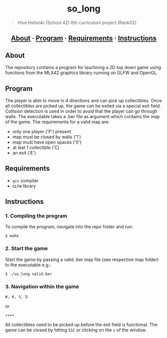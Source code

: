 <h1 align="center">so_long</h1>

> Hive Helsinki (School 42) 6th curriculum project (Rank02)

<h2 align="center">
	<a href="#about">About</a>
	<span> · </span>
	<a href="#program">Program</a>
	<span> · </span>
	<a href="#requirements">Requirements</a>
	<span> · </span>
	<a href="#instructions">Instructions</a>
</h2>

## About
The repository contains a program for lauchning a 2D top down game using functions from the MLX42 graphics library running on GLFW and OpenGL.

## Program
The player is able to move in 4 directions and can pick up collectibles. Once all collectibles are picked up, the game
can be exited via a special exit field. Collision detection is used in order to avoid that the player can go through walls.
The executable takes a .ber file as argument which contains the map of the game. The requirements for a valid map are:
- only one player ('P') present
- map must be closed by walls ('1')
- map must have open spaces ('0')
- at leat 1 collectible ('C)
- an exit ('E')

## Requirements
- `gcc` compiler
- `GLFW` library

## Instructions

### 1. Compiling the program

To compile the program, navigate into the repo folder and run:

```
$ make 
```

### 2. Start the game

Start the game by passing a valid .ber map file (see respective map folder) to the executable e.g.:
```
$ ./so_long valid.ber
```

### 3. Navigation within the game

```
W, A, S, D
```
or
```
⬅︎⬆︎⬇︎➡︎
```
All collectibles need to be picked up before the exit field is functional.
The game can be closed by hitting `ESC` or clicking on the `x` of the window.
